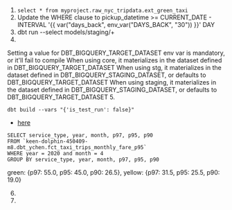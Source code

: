 1. `select * from myproject.raw_nyc_tripdata.ext_green_taxi`
2. Update the WHERE clause to pickup_datetime >= CURRENT_DATE - INTERVAL '{{ var("days_back", env_var("DAYS_BACK", "30")) }}' DAY
3. dbt run --select models/staging/+
4. 
Setting a value for DBT_BIGQUERY_TARGET_DATASET env var is mandatory, or it'll fail to compile
When using core, it materializes in the dataset defined in DBT_BIGQUERY_TARGET_DATASET
When using stg, it materializes in the dataset defined in DBT_BIGQUERY_STAGING_DATASET, or defaults to DBT_BIGQUERY_TARGET_DATASET
When using staging, it materializes in the dataset defined in DBT_BIGQUERY_STAGING_DATASET, or defaults to DBT_BIGQUERY_TARGET_DATASET
5. 

`dbt build --vars "{'is_test_run': false}"`

- [here](dbt//taxi_rides_ny/models/core/fct_taxi_trips_monthly_fare_p95.sql)
```
SELECT service_type, year, month, p97, p95, p90
FROM `keen-dolphin-450409-m8.dbt_ychen.fct_taxi_trips_monthly_fare_p95`
WHERE year = 2020 and month = 4
GROUP BY service_type, year, month, p97, p95, p90
```
green: {p97: 55.0, p95: 45.0, p90: 26.5}, yellow: {p97: 31.5, p95: 25.5, p90: 19.0}

6. 
7. 